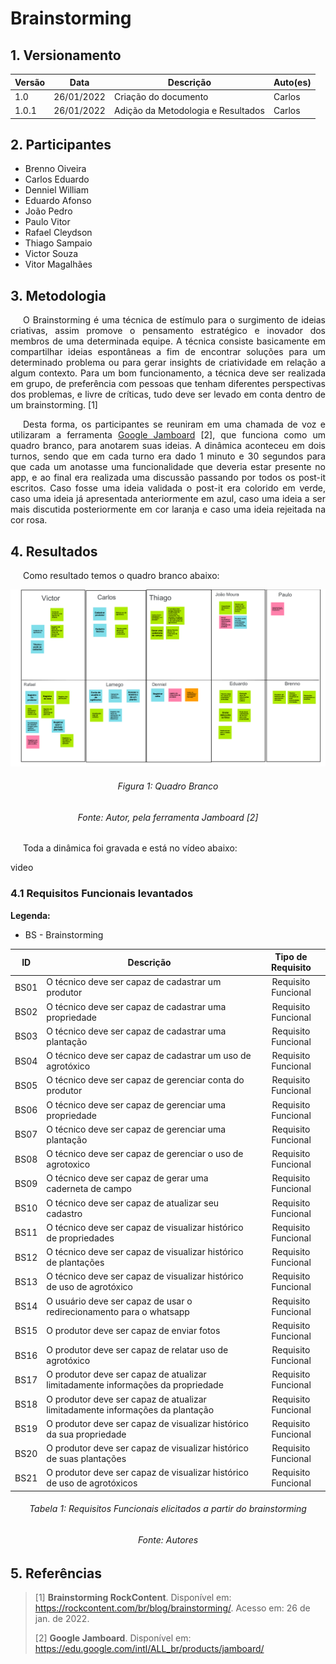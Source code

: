 # Brainstorming 

## 1. Versionamento

Versão|Data|Descrição|Auto(es)
------|----|---------|--------
1.0   | 26/01/2022 | Criação do documento | Carlos
1.0.1 | 26/01/2022 | Adição da Metodologia e Resultados | Carlos

## 2. Participantes

- Brenno Oiveira
- Carlos Eduardo
- Denniel William
- Eduardo Afonso
- João Pedro
- Paulo Vitor
- Rafael Cleydson
- Thiago Sampaio
- Victor Souza
- Vitor Magalhães

## 3. Metodologia

<p align="justify" style="text-indent: 20px">O Brainstorming é uma técnica de estímulo para o surgimento de ideias criativas, assim promove o pensamento estratégico e inovador dos membros de uma determinada equipe. A técnica consiste basicamente em compartilhar ideias espontâneas a fim de encontrar soluções para um determinado problema ou para gerar insights de criatividade em relação a algum contexto. Para um bom funcionamento, a técnica deve ser realizada em grupo, de preferência com pessoas que tenham diferentes perspectivas dos problemas, e livre de críticas, tudo deve ser levado em conta dentro de um brainstorming. [1]</p>

<p align="justify" style="text-indent: 20px">Desta forma, os participantes se reuniram em uma chamada de voz e utilizaram a ferramenta <a href="https://edu.google.com/intl/ALL_br/products/jamboard/ target="_blanck"">Google Jamboard</a> [2], que funciona como um quadro branco, para anotarem suas ideias. A dinâmica aconteceu em dois turnos, sendo que em cada turno era dado 1 minuto e 30 segundos para que cada um anotasse uma funcionalidade que deveria estar presente no app, e ao final era realizada uma discussão passando por todos os post-it escritos. Caso fosse uma ideia validada o post-it era colorido em verde, caso uma ideia já apresentada anteriormente em azul, caso uma ideia a ser mais discutida posteriormente em cor laranja e caso uma ideia rejeitada na cor rosa. </p>

## 4. Resultados

<p align="justify" style="text-indent: 20px">Como resultado temos o quadro branco abaixo:</p>

<img src="../../../assets/requisitos/elicitacao/brainstorming.png" class="zoom"/>
<h6 align = "center">Figura 1: Quadro Branco</h6>
<h6 align = "center">Fonte: Autor, pela ferramenta Jamboard [2]</h6>

<p align="justify" style="text-indent: 20px">Toda a dinâmica foi gravada e está no vídeo abaixo:</p>

video

### 4.1 Requisitos Funcionais levantados

**Legenda:**

- BS - Brainstorming

**ID**|**Descrição**|**Tipo de Requisito**
:----:|-------------|:--------------------:
BS01  | O técnico deve ser capaz de cadastrar um produtor                               | Requisito Funcional
BS02  | O técnico deve ser capaz de cadastrar uma propriedade                           | Requisito Funcional
BS03  | O técnico deve ser capaz de cadastrar uma plantação                             | Requisito Funcional
BS04  | O técnico deve ser capaz de cadastrar um uso de agrotóxico                      | Requisito Funcional
BS05  | O técnico deve ser capaz de gerenciar conta do produtor                         | Requisito Funcional
BS06  | O técnico deve ser capaz de gerenciar uma propriedade                           | Requisito Funcional
BS07  | O técnico deve ser capaz de gerenciar uma plantação                             | Requisito Funcional
BS08  | O técnico deve ser capaz de gerenciar o uso de agrotoxico                       | Requisito Funcional
BS09  | O técnico deve ser capaz de gerar uma caderneta de campo                        | Requisito Funcional
BS10  | O técnico deve ser capaz de atualizar seu cadastro                              | Requisito Funcional
BS11  | O técnico deve ser capaz de visualizar histórico de propriedades                | Requisito Funcional
BS12  | O técnico deve ser capaz de visualizar histórico de plantações                  | Requisito Funcional
BS13  | O técnico deve ser capaz de visualizar histórico de uso de agrotóxico           | Requisito Funcional
BS14  | O usuário deve ser capaz de usar o redirecionamento para o whatsapp             | Requisito Funcional
BS15  | O produtor deve ser capaz de enviar fotos                                       | Requisito Funcional
BS16  | O produtor deve ser capaz de relatar uso de agrotóxico                          | Requisito Funcional
BS17  | O produtor deve ser capaz de atualizar limitadamente informações da propriedade | Requisito Funcional
BS18  | O produtor deve ser capaz de atualizar limitadamente informações da plantação   | Requisito Funcional
BS19  | O produtor deve ser capaz de visualizar histórico da sua propriedade            | Requisito Funcional
BS20  | O produtor deve ser capaz de visualizar histórico de suas plantações            | Requisito Funcional
BS21  | O produtor deve ser capaz de visualizar histórico de uso de agrotóxicos         | Requisito Funcional

<h6 align="center">Tabela 1: Requisitos Funcionais elicitados a partir do brainstorming</h6>
<h6 align="center">Fonte: Autores</h6>

## 5. Referências

> [1] **Brainstorming RockContent**. Disponível em: <a href="https://rockcontent.com/br/blog/brainstorming/" target="_blanck">https://rockcontent.com/br/blog/brainstorming/</a>. Acesso em: 26 de jan. de 2022.</p>
> [2] **Google Jamboard**. Disponível em: <a href="https://edu.google.com/intl/ALL_br/products/jamboard/" target="_blanck">https://edu.google.com/intl/ALL_br/products/jamboard/</a>



